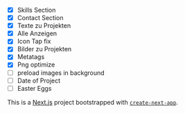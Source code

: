 - [x] Skills Section
- [x] Contact Section
- [x] Texte zu Projekten
- [x] Alle Anzeigen
- [x] Icon Tap fix
- [x] Bilder zu Projekten
- [x] Metatags
- [x] Png optimize
- [ ] preload images in background
- [ ] Date of Project
- [ ] Easter Eggs

This is a [Next.js](https://nextjs.org/) project bootstrapped with [`create-next-app`](https://github.com/vercel/next.js/tree/canary/packages/create-next-app).